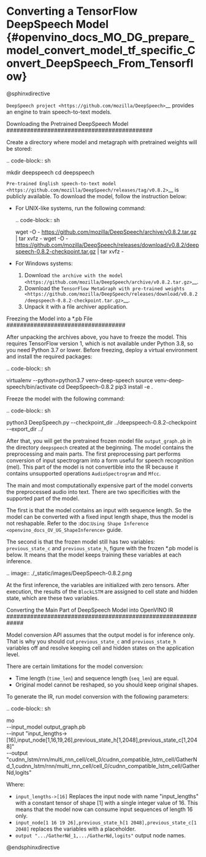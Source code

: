 # Converting a TensorFlow DeepSpeech Model {#openvino_docs_MO_DG_prepare_model_convert_model_tf_specific_Convert_DeepSpeech_From_Tensorflow}

@sphinxdirective

`DeepSpeech project <https://github.com/mozilla/DeepSpeech>`__ provides an engine to train speech-to-text models.

Downloading the Pretrained DeepSpeech Model
###########################################

Create a directory where model and metagraph with pretrained weights will be stored:

.. code-block:: sh

   mkdir deepspeech
   cd deepspeech

`Pre-trained English speech-to-text model <https://github.com/mozilla/DeepSpeech/releases/tag/v0.8.2>`__ is publicly available.
To download the model, follow the instruction below:

* For UNIX-like systems, run the following command:

  .. code-block:: sh

     wget -O - https://github.com/mozilla/DeepSpeech/archive/v0.8.2.tar.gz | tar xvfz -
     wget -O - https://github.com/mozilla/DeepSpeech/releases/download/v0.8.2/deepspeech-0.8.2-checkpoint.tar.gz | tar xvfz -

* For Windows systems:

  1. Download `the archive with the model <https://github.com/mozilla/DeepSpeech/archive/v0.8.2.tar.gz>`__.
  2. Download the `TensorFlow MetaGraph with pre-trained weights <https://github.com/mozilla/DeepSpeech/releases/download/v0.8.2/deepspeech-0.8.2-checkpoint.tar.gz>`__.
  3. Unpack it with a file archiver application.

Freezing the Model into a *.pb File
###################################

After unpacking the archives above, you have to freeze the model. This requires
TensorFlow version 1, which is not available under Python 3.8, so you need Python 3.7 or lower.
Before freezing, deploy a virtual environment and install the required packages:

.. code-block:: sh

   virtualenv --python=python3.7 venv-deep-speech
   source venv-deep-speech/bin/activate
   cd DeepSpeech-0.8.2
   pip3 install -e .

Freeze the model with the following command:

.. code-block:: sh

   python3 DeepSpeech.py --checkpoint_dir ../deepspeech-0.8.2-checkpoint --export_dir ../

After that, you will get the pretrained frozen model file ``output_graph.pb`` in the directory ``deepspeech`` created at
the beginning. The model contains the preprocessing and main parts. The first preprocessing part performs conversion of input
spectrogram into a form useful for speech recognition (mel). This part of the model is not convertible into
the IR because it contains unsupported operations ``AudioSpectrogram`` and ``Mfcc``.

The main and most computationally expensive part of the model converts the preprocessed audio into text.
There are two specificities with the supported part of the model.

The first is that the model contains an input with sequence length. So the model can be converted with
a fixed input length shape, thus the model is not reshapable.
Refer to the :doc:`Using Shape Inference <openvino_docs_OV_UG_ShapeInference>` guide.

The second is that the frozen model still has two variables: ``previous_state_c`` and ``previous_state_h``, figure
with the frozen *.pb model is below. It means that the model keeps training these variables at each inference.

.. image:: ./_static/images/DeepSpeech-0.8.2.png

At the first inference, the variables are initialized with zero tensors. After execution, the results of the ``BlockLSTM``
are assigned to cell state and hidden state, which are these two variables.

Converting the Main Part of DeepSpeech Model into OpenVINO IR
#############################################################

Model conversion API assumes that the output model is for inference only. That is why you should cut ``previous_state_c`` and ``previous_state_h`` variables off and resolve keeping cell and hidden states on the application level.

There are certain limitations for the model conversion:

* Time length (``time_len``) and sequence length (``seq_len``) are equal.
* Original model cannot be reshaped, so you should keep original shapes.

To generate the IR, run model conversion with the following parameters:

.. code-block:: sh

  mo                             \
  --input_model output_graph.pb  \
  --input "input_lengths->[16],input_node[1,16,19,26],previous_state_h[1,2048],previous_state_c[1,2048]"   \
  --output "cudnn_lstm/rnn/multi_rnn_cell/cell_0/cudnn_compatible_lstm_cell/GatherNd_1,cudnn_lstm/rnn/multi_rnn_cell/cell_0/cudnn_compatible_lstm_cell/GatherNd,logits"


Where:

* ``input_lengths->[16]`` Replaces the input node with name "input_lengths" with a constant tensor of shape [1] with a single integer value of 16. This means that the model now can consume input sequences of length 16 only.
* ``input_node[1 16 19 26],previous_state_h[1 2048],previous_state_c[1 2048]`` replaces the variables with a placeholder.
* ``output ".../GatherNd_1,.../GatherNd,logits"`` output node names.

@endsphinxdirective
